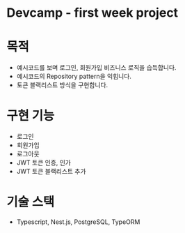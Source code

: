 # Devcamp - first week project

# 목적

- 예시코드를 보며 로그인, 회원가입 비즈니스 로직을 습득합니다.
- 예시코드의 Repository pattern을 익힙니다.
- 토큰 블랙리스트 방식을 구현합니다.

# 구현 기능

- 로그인
- 회원가입
- 로그아웃
- JWT 토큰 인증, 인가
- JWT 토큰 블랙리스트 추가

# 기술 스택

- Typescript, Nest.js, PostgreSQL, TypeORM
